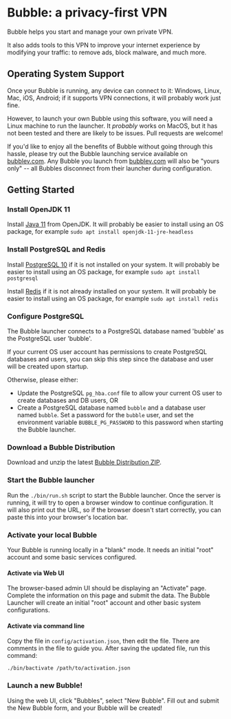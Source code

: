 # Bubble: a privacy-first VPN

Bubble helps you start and manage your own private VPN.

It also adds tools to this VPN to improve your internet experience by modifying your traffic: to
remove ads, block malware, and much more.

## Operating System Support
Once your Bubble is running, any device can connect to it: Windows, Linux, Mac, iOS, Android; if it supports VPN connections,
it will probably work just fine.

However, to launch your own Bubble using this software, you will need a Linux machine to run the launcher.
It *probably* works on MacOS, but it has not been tested and there are likely to be issues. Pull requests are welcome!

If you'd like to enjoy all the benefits of Bubble without going through this hassle, please try out the Bubble launching
service available on [bubblev.com](https://bubblev.com). Any Bubble you launch from [bubblev.com](https://bubblev.com)
will also be "yours only" -- all Bubbles disconnect from their launcher during configuration.

## Getting Started

### Install OpenJDK 11
Install [Java 11](https://openjdk.java.net/install/) from OpenJDK.
It will probably be easier to install using an OS package, for example `sudo apt install openjdk-11-jre-headless`

### Install PostgreSQL and Redis
Install [PostgreSQL 10](https://www.postgresql.org/download/) if it is not installed on your system.
It will probably be easier to install using an OS package, for example `sudo apt install postgresql`

Install [Redis](https://redis.io/download) if it is not already installed on your system.
It will probably be easier to install using an OS package, for example `sudo apt install redis`

### Configure PostgreSQL
The Bubble launcher connects to a PostgreSQL database named 'bubble' as the PostgreSQL user 'bubble'.

If your current OS user account has permissions to create PostgreSQL databases and users, you can skip this step
since the database and user will be created upon startup.

Otherwise, please either:
  * Update the PostgreSQL `pg_hba.conf` file to allow your current OS user to create databases and DB users, OR
  * Create a PostgreSQL database named `bubble` and a database user named `bubble`. Set a password for the `bubble` user,
  and set the environment variable `BUBBLE_PG_PASSWORD` to this password when starting the Bubble launcher.

### Download a Bubble Distribution
Download and unzip the latest [Bubble Distribution ZIP](https://bubblev.com/download).

### Start the Bubble launcher
Run the `./bin/run.sh` script to start the Bubble launcher. Once the server is running, it will try to open a browser window
to continue configuration. It will also print out the URL, so if the browser doesn't start correctly, you can paste this
into your browser's location bar.

### Activate your local Bubble
Your Bubble is running locally in a "blank" mode. It needs an initial "root" account and some basic services configured.

#### Activate via Web UI
The browser-based admin UI should be displaying an "Activate" page. Complete the information on this page and submit the
data. The Bubble Launcher will create an initial "root" account and other basic system configurations. 

#### Activate via command line
Copy the file in `config/activation.json`, then edit the file. There are comments in the file to guide you.
After saving the updated file, run this command:

   `./bin/bactivate /path/to/activation.json`

### Launch a new Bubble!
Using the web UI, click "Bubbles", select "New Bubble". Fill out and submit the New Bubble form, and your Bubble will be created!
